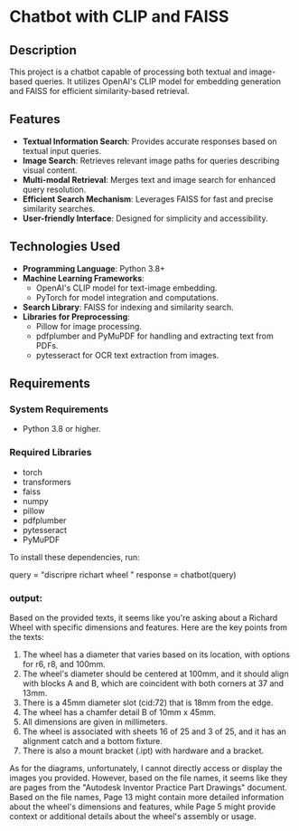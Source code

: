 # Chatbot with CLIP and FAISS

## Description
This project is a chatbot capable of processing both textual and image-based queries. It utilizes OpenAI's CLIP model for embedding generation and FAISS for efficient similarity-based retrieval.

## Features
- **Textual Information Search**: Provides accurate responses based on textual input queries.
- **Image Search**: Retrieves relevant image paths for queries describing visual content.
- **Multi-modal Retrieval**: Merges text and image search for enhanced query resolution.
- **Efficient Search Mechanism**: Leverages FAISS for fast and precise similarity searches.
- **User-friendly Interface**: Designed for simplicity and accessibility.

## Technologies Used
- **Programming Language**: Python 3.8+
- **Machine Learning Frameworks**:
  - OpenAI's CLIP model for text-image embedding.
  - PyTorch for model integration and computations.
- **Search Library**: FAISS for indexing and similarity search.
- **Libraries for Preprocessing**:
  - Pillow for image processing.
  - pdfplumber and PyMuPDF for handling and extracting text from PDFs.
  - pytesseract for OCR text extraction from images.

## Requirements

### System Requirements
- Python 3.8 or higher.

### Required Libraries
- torch
- transformers
- faiss
- numpy
- pillow
- pdfplumber
- pytesseract
- PyMuPDF

To install these dependencies, run:

query = "discripre richart wheel "
response = chatbot(query)
### output:
Based on the provided texts, it seems like you're asking about a Richard Wheel with specific dimensions and features. Here are the key points from the texts:

1. The wheel has a diameter that varies based on its location, with options for r6, r8, and 100mm.
2. The wheel's diameter should be centered at 100mm, and it should align with blocks A and B, which are coincident with both corners at 37 and 13mm.
3. There is a 45mm diameter slot (cid:72) that is 18mm from the edge.
4. The wheel has a chamfer detail B of 10mm x 45mm.
5. All dimensions are given in millimeters.
6. The wheel is associated with sheets 16 of 25 and 3 of 25, and it has an alignment catch and a bottom fixture.
7. There is also a mount bracket (.ipt) with hardware and a bracket.

As for the diagrams, unfortunately, I cannot directly access or display the images you provided. However, based on the file names, it seems like they are pages from the "Autodesk Inventor Practice Part Drawings" document. Based on the file names, Page 13 might contain more detailed information about the wheel's dimensions and features, while Page 5 might provide context or additional details about the wheel's assembly or usage.



